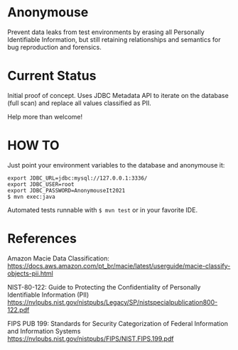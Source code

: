# Anonymouse

Prevent data leaks from test environments by erasing all Personally Identifiable Information, but still retaining relationships and semantics for bug reproduction and forensics.

# Current Status

Initial proof of concept.
Uses JDBC Metadata API to iterate on the database (full scan) and replace all values classified as PII.

Help more than welcome!

# HOW TO

Just point your environment variables to the database and anonymouse it:
```
export JDBC_URL=jdbc:mysql://127.0.0.1:3336/
export JDBC_USER=root
export JDBC_PASSWORD=AnonymouseIt2021
$ mvn exec:java
```

Automated tests runnable with ```$ mvn test``` or in your favorite IDE.

# References

Amazon Macie Data Classification:
https://docs.aws.amazon.com/pt_br/macie/latest/userguide/macie-classify-objects-pii.html

NIST-80-122: Guide to Protecting the Confidentiality of Personally Identifiable Information (PII) 
https://nvlpubs.nist.gov/nistpubs/Legacy/SP/nistspecialpublication800-122.pdf

FIPS PUB 199: Standards for Security Categorization of Federal Information and Information Systems
https://nvlpubs.nist.gov/nistpubs/FIPS/NIST.FIPS.199.pdf




